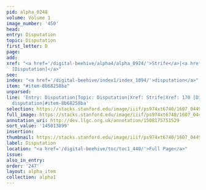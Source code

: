 ```yaml
---
pid: alpha_0248
volume: Volume 1
image_number: '450'
head:
entry: Disputation
topic: Disputation
first_letter: D
page:
add:
xref: "<a href='/digital-beehive/alpha4/alpha_0924/'>Strife</a>|<a href='/digital-beehive/num1/num_0178/'>170
  [Disputation]</a>"
see:
index: "<a href='/digital-beehive/index1/index_1094/'>disputation</a>"
item: "#item-8b68258ba"
unparsed:
line: 'Entry: Disputation|Topic: Disputation|Xref: Strife|Xref: 170 [Disputation]|Index:
  disputation|#item-8b68258ba'
selection: https://stacks.stanford.edu/image/iiif/ps974xt6740/1607_0449/792,3899,2939,651/full/0/default.jpg
full_image: https://stacks.stanford.edu/image/iiif/ps974xt6740/1607_0449/full/full/0/default.jpg
annotation_uri: http://dev.llgc.org.uk/annotation/1508175751529
sort_value: '145013899'
insertion:
thumbnail: https://stacks.stanford.edu/image/iiif/ps974xt6740/1607_0449/792,3899,600,180/250,/0/default.jpg
label: Disputation
location: "<a href='/digital-beehive/toc/toc1_440/'>Full Page</a>"
issue:
also_in_entry:
order: '247'
layout: alpha_item
collection: alpha1
---
```

